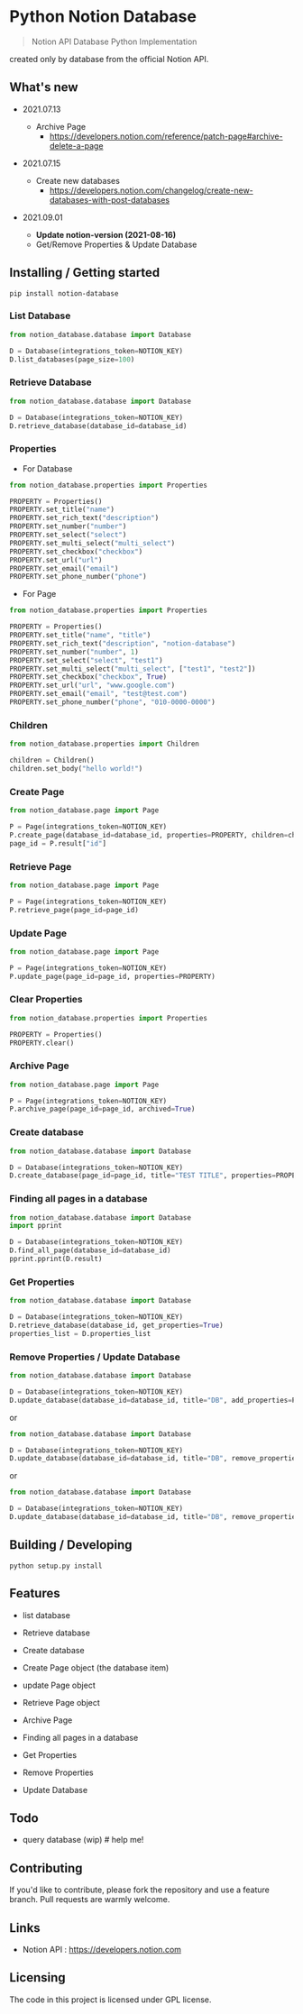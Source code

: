 #  Python Notion Database
> Notion API Database Python Implementation

created only by database from the official Notion API.


## What's new

* 2021.07.13
    * Archive Page
        * https://developers.notion.com/reference/patch-page#archive-delete-a-page
    
* 2021.07.15
    * Create new databases
        * https://developers.notion.com/changelog/create-new-databases-with-post-databases
    
* 2021.09.01
    * **Update notion-version (2021-08-16)**
    * Get/Remove Properties & Update Database

## Installing / Getting started

```shell
pip install notion-database
```

### List Database

```python
from notion_database.database import Database

D = Database(integrations_token=NOTION_KEY)
D.list_databases(page_size=100)
```

### Retrieve Database

```python
from notion_database.database import Database

D = Database(integrations_token=NOTION_KEY)
D.retrieve_database(database_id=database_id)
```

### Properties

* For Database

```python
from notion_database.properties import Properties

PROPERTY = Properties()
PROPERTY.set_title("name")
PROPERTY.set_rich_text("description")
PROPERTY.set_number("number")
PROPERTY.set_select("select")
PROPERTY.set_multi_select("multi_select")
PROPERTY.set_checkbox("checkbox")
PROPERTY.set_url("url")
PROPERTY.set_email("email")
PROPERTY.set_phone_number("phone")
```

* For Page

```python
from notion_database.properties import Properties

PROPERTY = Properties()
PROPERTY.set_title("name", "title")
PROPERTY.set_rich_text("description", "notion-database")
PROPERTY.set_number("number", 1)
PROPERTY.set_select("select", "test1")
PROPERTY.set_multi_select("multi_select", ["test1", "test2"])
PROPERTY.set_checkbox("checkbox", True)
PROPERTY.set_url("url", "www.google.com")
PROPERTY.set_email("email", "test@test.com")
PROPERTY.set_phone_number("phone", "010-0000-0000")
```

### Children

```python
from notion_database.properties import Children

children = Children()
children.set_body("hello world!")
```

### Create Page

```python
from notion_database.page import Page

P = Page(integrations_token=NOTION_KEY)
P.create_page(database_id=database_id, properties=PROPERTY, children=children)
page_id = P.result["id"]
```

### Retrieve Page

```python
from notion_database.page import Page

P = Page(integrations_token=NOTION_KEY)
P.retrieve_page(page_id=page_id)
```

### Update Page

```python
from notion_database.page import Page

P = Page(integrations_token=NOTION_KEY)
P.update_page(page_id=page_id, properties=PROPERTY)
```

### Clear Properties

```python
from notion_database.properties import Properties

PROPERTY = Properties()
PROPERTY.clear()
```

### Archive Page

```python
from notion_database.page import Page

P = Page(integrations_token=NOTION_KEY)
P.archive_page(page_id=page_id, archived=True)
```

### Create database

```python
from notion_database.database import Database

D = Database(integrations_token=NOTION_KEY)
D.create_database(page_id=page_id, title="TEST TITLE", properties=PROPERTY)
```

### Finding all pages in a database

```python
from notion_database.database import Database
import pprint

D = Database(integrations_token=NOTION_KEY)
D.find_all_page(database_id=database_id)
pprint.pprint(D.result)
```

### Get Properties

```python
from notion_database.database import Database

D = Database(integrations_token=NOTION_KEY)
D.retrieve_database(database_id, get_properties=True)
properties_list = D.properties_list
```

### Remove Properties / Update Database

```python
from notion_database.database import Database

D = Database(integrations_token=NOTION_KEY)
D.update_database(database_id=database_id, title="DB", add_properties=PROPERTY)
```

or 

```python
from notion_database.database import Database

D = Database(integrations_token=NOTION_KEY)
D.update_database(database_id=database_id, title="DB", remove_properties=D.properties_list)
```

or 

```python
from notion_database.database import Database

D = Database(integrations_token=NOTION_KEY)
D.update_database(database_id=database_id, title="DB", remove_properties=D.properties_list, add_properties=PROPERTY)
```
    
## Building / Developing

```shell
python setup.py install
```

## Features

* list database
* Retrieve database
* Create database

* Create Page object (the database item)
* update Page object 
* Retrieve Page object

* Archive Page

* Finding all pages in a database

* Get Properties
* Remove Properties 
* Update Database

## Todo

* query database (wip)  # help me!

## Contributing

If you'd like to contribute, please fork the repository and use a feature branch. Pull requests are warmly welcome.

## Links

- Notion API : https://developers.notion.com

## Licensing

The code in this project is licensed under GPL license.